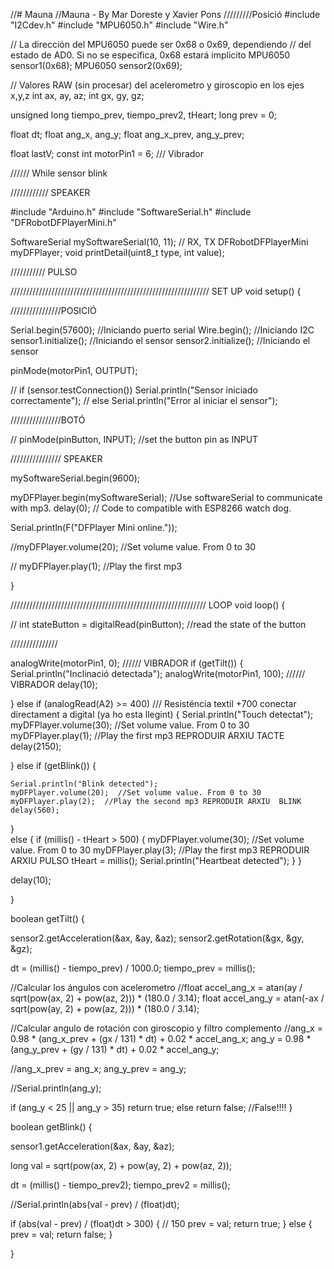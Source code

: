 //# Mauna
//Mauna - By Mar Doreste y Xavier Pons
/////////Posició
#include "I2Cdev.h"
#include "MPU6050.h"
#include "Wire.h"

// La dirección del MPU6050 puede ser 0x68 o 0x69, dependiendo
// del estado de AD0. Si no se especifica, 0x68 estará implicito
MPU6050 sensor1(0x68);
MPU6050 sensor2(0x69);

// Valores RAW (sin procesar) del acelerometro y giroscopio en los ejes x,y,z
int ax, ay, az;
int gx, gy, gz;

unsigned long tiempo_prev, tiempo_prev2, tHeart;
long prev = 0;

float dt;
float ang_x, ang_y;
float ang_x_prev, ang_y_prev;

float lastV;
const int motorPin1 = 6; /// Vibrador

////// While sensor blink





//////////// SPEAKER

#include "Arduino.h"
#include "SoftwareSerial.h"
#include "DFRobotDFPlayerMini.h"

SoftwareSerial mySoftwareSerial(10, 11); // RX, TX
DFRobotDFPlayerMini myDFPlayer;
void printDetail(uint8_t type, int value);

/////////// PULSO







/////////////////////////////////////////////////////////////// SET UP
void setup() {

  ////////////////POSICIÓ

  Serial.begin(57600);    //Iniciando puerto serial
  Wire.begin();           //Iniciando I2C
  sensor1.initialize();    //Iniciando el sensor
  sensor2.initialize();    //Iniciando el sensor


  pinMode(motorPin1, OUTPUT);

  // if (sensor.testConnection()) Serial.println("Sensor iniciado correctamente");
  // else Serial.println("Error al iniciar el sensor");

  ////////////////BOTÓ

  //  pinMode(pinButton, INPUT); //set the button pin as INPUT

  //////////////// SPEAKER

  mySoftwareSerial.begin(9600);

  myDFPlayer.begin(mySoftwareSerial); //Use softwareSerial to communicate with mp3.
  delay(0); // Code to compatible with ESP8266 watch dog.


  Serial.println(F("DFPlayer Mini online."));

  //myDFPlayer.volume(20);  //Set volume value. From 0 to 30

  // myDFPlayer.play(1);  //Play the first mp3



}




////////////////////////////////////////////////////////////// LOOP
void loop() {

  // int stateButton = digitalRead(pinButton); //read the state of the button

  ///////////////

  analogWrite(motorPin1, 0); ////// VIBRADOR
  if (getTilt())
  {
    Serial.println("Inclinació detectada");
    analogWrite(motorPin1, 100); ////// VIBRADOR
    delay(10);


  }
  else if (analogRead(A2) >= 400)  /// Resisténcia textil +700 conectar directament a digital (ya ho esta llegint)
  {
    Serial.println("Touch detectat");
    myDFPlayer.volume(30);  //Set volume value. From 0 to 30
    myDFPlayer.play(1);  //Play the first mp3 REPRODUIR ARXIU TACTE
    delay(2150);


  } else if (getBlink())
  {

    Serial.println("Blink detected");
    myDFPlayer.volume(20);  //Set volume value. From 0 to 30
    myDFPlayer.play(2);  //Play the second mp3 REPRODUIR ARXIU  BLINK
    delay(560);



  }  
  else
  {
    if (millis() - tHeart > 500) {
      myDFPlayer.volume(30);  //Set volume value. From 0 to 30
      myDFPlayer.play(3);  //Play the first mp3 REPRODUIR ARXIU  PULSO
      tHeart = millis();
      Serial.println("Heartbeat detected");
    }
  }

  delay(10);



}

boolean getTilt() {

  sensor2.getAcceleration(&ax, &ay, &az);
  sensor2.getRotation(&gx, &gy, &gz);

  dt = (millis() - tiempo_prev) / 1000.0;
  tiempo_prev = millis();

  //Calcular los ángulos con acelerometro
  //float accel_ang_x = atan(ay / sqrt(pow(ax, 2) + pow(az, 2))) * (180.0 / 3.14);
  float accel_ang_y = atan(-ax / sqrt(pow(ay, 2) + pow(az, 2))) * (180.0 / 3.14);

  //Calcular angulo de rotación con giroscopio y filtro complemento
  //ang_x = 0.98 * (ang_x_prev + (gx / 131) * dt) + 0.02 * accel_ang_x;
  ang_y = 0.98 * (ang_y_prev + (gy / 131) * dt) + 0.02 * accel_ang_y;

  //ang_x_prev = ang_x;
  ang_y_prev = ang_y;

  //Serial.println(ang_y);

  if (ang_y < 25 || ang_y > 35)
    return true;
  else
    return false;     //False!!!!
}


boolean getBlink() {

  sensor1.getAcceleration(&ax, &ay, &az);


  long val = sqrt(pow(ax, 2) + pow(ay, 2) + pow(az, 2));

  dt = (millis() - tiempo_prev2);
  tiempo_prev2 = millis();

  //Serial.println(abs(val - prev) / (float)dt);

  if (abs(val - prev) / (float)dt > 300) { // 150
    prev = val;
    return true;
  }
  else
  {
    prev = val;
    return false;
  }

}
